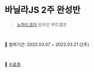 # 바닐라JS 2주 완성반
> [노마드코더](https://nomadcoders.co/) 온라인 부트캠프

<br>

:pushpin: 참여기간: 2022.03.07 ~ 2022.03.21 (2주)

<br>

:pushpin: [수료증](https://nomadcoders.co/certs/cf5fb486-7cef-43f2-a4c0-569b8000e272)
